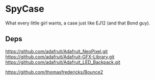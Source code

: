 # SpyCase

What every little girl wants, a case just like EJ12 (and that Bond guy).


## Deps

https://github.com/adafruit/Adafruit_NeoPixel.git
https://github.com/adafruit/Adafruit-GFX-Library.git
https://github.com/adafruit/Adafruit_LED_Backpack.git

https://github.com/thomasfredericks/Bounce2


